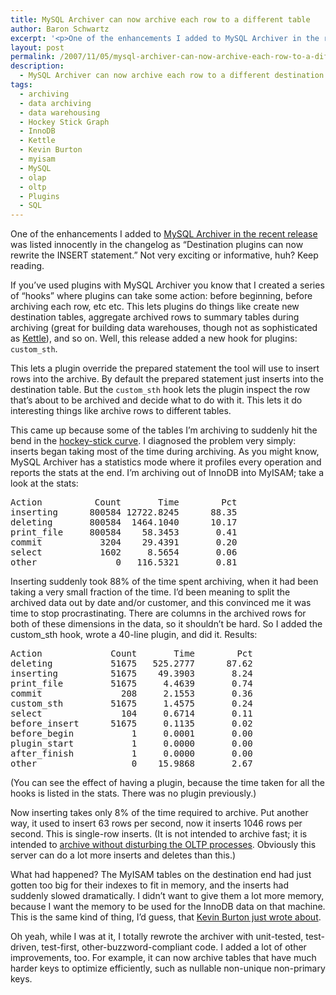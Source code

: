 ```yaml
---
title: MySQL Archiver can now archive each row to a different table
author: Baron Schwartz
excerpt: '<p>One of the enhancements I added to MySQL Archiver in the recent release was listed innocently in the changelog as "Destination plugins can now rewrite the INSERT statement."  Not very exciting or informative, huh?  Keep reading.</p>'
layout: post
permalink: /2007/11/05/mysql-archiver-can-now-archive-each-row-to-a-different-table/
description:
  - MySQL Archiver can now archive each row to a different destination table.
tags:
  - archiving
  - data archiving
  - data warehousing
  - Hockey Stick Graph
  - InnoDB
  - Kettle
  - Kevin Burton
  - myisam
  - MySQL
  - olap
  - oltp
  - Plugins
  - SQL
---
```

One of the enhancements I added to [MySQL Archiver in the recent release][1] was listed innocently in the changelog as &#8220;Destination plugins can now rewrite the INSERT statement.&#8221; Not very exciting or informative, huh? Keep reading.

If you&#8217;ve used plugins with MySQL Archiver you know that I created a series of &#8220;hooks&#8221; where plugins can take some action: before beginning, before archiving each row, etc etc. This lets plugins do things like create new destination tables, aggregate archived rows to summary tables during archiving (great for building data warehouses, though not as sophisticated as [Kettle][2]), and so on. Well, this release added a new hook for plugins: `custom_sth`.

This lets a plugin override the prepared statement the tool will use to insert rows into the archive. By default the prepared statement just inserts into the destination table. But the `custom_sth` hook lets the plugin inspect the row that&#8217;s about to be archived and decide what to do with it. This lets it do interesting things like archive rows to different tables.

This came up because some of the tables I&#8217;m archiving to suddenly hit the bend in the [hockey-stick curve][3]. I diagnosed the problem very simply: inserts began taking most of the time during archiving. As you might know, MySQL Archiver has a statistics mode where it profiles every operation and reports the stats at the end. I&#8217;m archiving out of InnoDB into MyISAM; take a look at the stats:

<pre>Action          Count       Time        Pct
inserting      800584 12722.8245      88.35
deleting       800584  1464.1040      10.17
print_file     800584    58.3453       0.41
commit           3204    29.4391       0.20
select           1602     8.5654       0.06
other               0   116.5321       0.81</pre>

Inserting suddenly took 88% of the time spent archiving, when it had been taking a very small fraction of the time. I&#8217;d been meaning to split the archived data out by date and/or customer, and this convinced me it was time to stop procrastinating. There are columns in the archived rows for both of these dimensions in the data, so it shouldn&#8217;t be hard. So I added the custom_sth hook, wrote a 40-line plugin, and did it. Results:

<pre>Action             Count       Time        Pct
deleting           51675   525.2777      87.62
inserting          51675    49.3903       8.24
print_file         51675     4.4639       0.74
commit               208     2.1553       0.36
custom_sth         51675     1.4575       0.24
select               104     0.6714       0.11
before_insert      51675     0.1135       0.02
before_begin           1     0.0001       0.00
plugin_start           1     0.0000       0.00
after_finish           1     0.0000       0.00
other                  0    15.9868       2.67</pre>

(You can see the effect of having a plugin, because the time taken for all the hooks is listed in the stats. There was no plugin previously.)

Now inserting takes only 8% of the time required to archive. Put another way, it used to insert 63 rows per second, now it inserts 1046 rows per second. This is single-row inserts. (It is not intended to archive fast; it is intended to [archive without disturbing the OLTP processes][4]. Obviously this server can do a lot more inserts and deletes than this.)

What had happened? The MyISAM tables on the destination end had just gotten too big for their indexes to fit in memory, and the inserts had suddenly slowed dramatically. I didn&#8217;t want to give them a lot more memory, because I want the memory to be used for the InnoDB data on that machine. This is the same kind of thing, I&#8217;d guess, that [Kevin Burton just wrote about][5].

Oh yeah, while I was at it, I totally rewrote the archiver with unit-tested, test-driven, test-first, other-buzzword-compliant code. I added a lot of other improvements, too. For example, it can now archive tables that have much harder keys to optimize efficiently, such as nullable non-unique non-primary keys.

 [1]: http://www.xaprb.com/blog/2007/11/04/mysql-toolkit-version-1204-released/
 [2]: http://kettle.pentaho.org/
 [3]: http://en.wikipedia.org/wiki/Hockey_Stick_graph
 [4]: http://www.xaprb.com/blog/2006/05/02/how-to-write-efficient-archiving-and-purging-jobs-in-sql/
 [5]: http://feedblog.org/2007/11/04/mysql-and-disk-transfers-per-second/